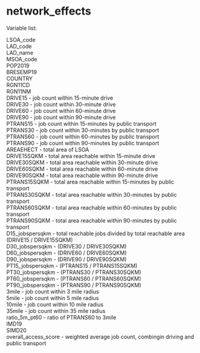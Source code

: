 # network_effects

Variable list:

LSOA_code<br>
LAD_code<br>
LAD_name<br>
MSOA_code<br>
POP2019<br>
BRESEMP19<br>
COUNTRY<br>
RGN11CD<br>
RGN11NM<br>
DRIVE15 - job count within 15-minute drive<br>
DRIVE30 - job count within 30-minute drive<br>
DRIVE60 - job count within 60-minute drive<br>
DRIVE90 - job count within 90-minute drive<br>
PTRANS15 - job count within 15-minutes by public transport<br>
PTRANS30 - job count within 30-minutes by public transport<br>
PTRANS60 - job count within 60-minutes by public transport<br>
PTRANS90 - job count within 90-minutes by public transport<br>
AREAEHECT - total area of LSOA<br>
DRIVE15SQKM - total area reachable within 15-minute drive<br>
DRIVE30SQKM - total area reachable within 30-minute drive<br>
DRIVE60SQKM - total area reachable within 60-minute drive<br>
DRIVE90SQKM - total area reachable within 90-minute drive<br>
PTRANS15SQKM - total area reachable within 15-minutes by public transport<br>
PTRANS30SQKM - total area reachable within 30-minutes by public transport<br>
PTRANS60SQKM - total area reachable within 60-minutes by public transport<br>
PTRANS90SQKM - total area reachable within 90-minutes by public transport<br>
D15_jobspersqkm - total reachable jobs divided by total reachable area (DRIVE15 / DRIVE15SQKM)<br>
D30_jobspersqkm - (DRIVE30 / DRIVE30SQKM)<br>
D60_jobspersqkm - (DRIVE60 / DRIVE60SQKM)<br>
D90_jobspersqkm - (DRIVE90 / DRIVE90SQKM)<br>
PT15_jobspersqkm - (PTRANS15 / PTRANS15SQKM)<br>
PT30_jobspersqkm - (PTRANS30 / PTRANS30SQKM)<br>
PT60_jobspersqkm - (PTRANS60 / PTRANS60SQKM)<br>
PT90_jobspersqkm - (PTRANS90 / PTRANS90SQKM)<br>
3mile - job count within 3 mile radius<br>
5mile - job count within 5 mile radius<br>
10mile - job count within 10 mile radius<br>
35mile - job count within 35 mile radius<br>
ratio_5m_pt60 - ratio of PTRANS60 to 3mile<br>
IMD19<br>
SIMD20<br>
overall_access_score - weighted average job count, combingin driving and public transport
